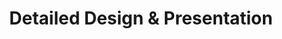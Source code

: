 ---
id: 'featured-service-05'
subTitle: 'Architectural '
title: 'Detailed Design & Presentation'
excerpt: 'Once we have refined the concepts to align with your vision,we will create a comprehensive design presentation .This will include detailed floor plans, 3D renderings ,material samples , color schemes, and furniture options, giving you a clear picture of the final result.'
image: '/images/furniture/cabinet-renovations.jpeg'
altImage: 'Featured Service Image'
path: '/about'
buttonText: 'Book a Consultation'
buttonText1: 'Get in touch'
---